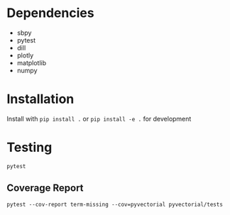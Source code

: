 # Dependencies
- sbpy
- pytest
- dill
- plotly
- matplotlib
- numpy

# Installation
Install with `pip install .` or `pip install -e .` for development

# Testing
`pytest`

## Coverage Report
`pytest --cov-report term-missing --cov=pyvectorial pyvectorial/tests`
